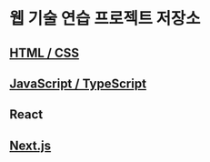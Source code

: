 # 웹 기술 연습 프로젝트 저장소

## [HTML / CSS](https://github.com/donghun-k/front-end-exercises/tree/main/html-css)

## [JavaScript / TypeScript](https://github.com/donghun-k/front-end-exercises/tree/main/js-ts)

## React

## [Next.js](https://github.com/donghun-k/front-end-exercises/tree/main/next/blahx2)